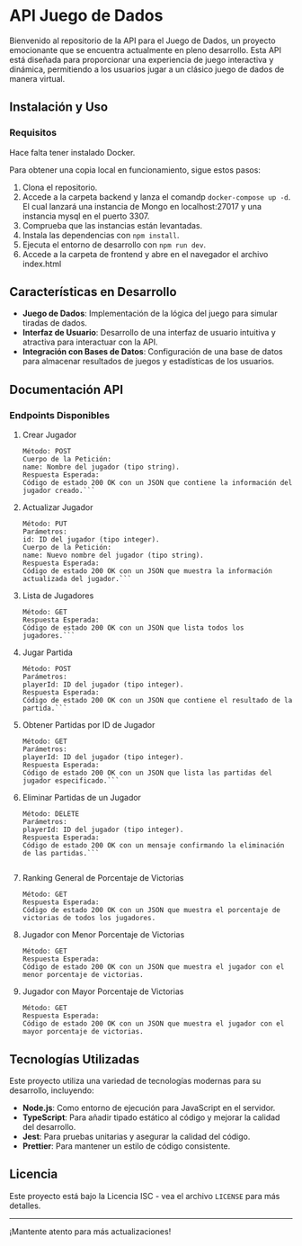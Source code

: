 # API Juego de Dados

Bienvenido al repositorio de la API para el Juego de Dados, un proyecto emocionante que se encuentra actualmente en pleno desarrollo.
Esta API está diseñada para proporcionar una experiencia de juego interactiva y dinámica, permitiendo a los usuarios jugar a un clásico juego de dados de manera virtual.

## Instalación y Uso

### Requisitos

Hace falta tener instalado Docker.

Para obtener una copia local en funcionamiento, sigue estos pasos:

1. Clona el repositorio.
2. Accede a la carpeta backend y lanza el comandp `docker-compose up -d`. El cual lanzará una instancia de Mongo en localhost:27017 y una instancia mysql en el puerto 3307.
3. Comprueba que las instancias están levantadas.
4. Instala las dependencias con `npm install`.
5. Ejecuta el entorno de desarrollo con `npm run dev`.
6. Accede a la carpeta de frontend y abre en el navegador el archivo index.html

## Características en Desarrollo

- **Juego de Dados**: Implementación de la lógica del juego para simular tiradas de dados.
- **Interfaz de Usuario**: Desarrollo de una interfaz de usuario intuitiva y atractiva para interactuar con la API.
- **Integración con Bases de Datos**: Configuración de una base de datos para almacenar resultados de juegos y estadísticas de los usuarios.

## Documentación API

### Endpoints Disponibles

1. Crear Jugador

   ```URL: /players
   Método: POST
   Cuerpo de la Petición:
   name: Nombre del jugador (tipo string).
   Respuesta Esperada:
   Código de estado 200 OK con un JSON que contiene la información del jugador creado.```

2. Actualizar Jugador

   ```URL: /players/{id}
   Método: PUT
   Parámetros:
   id: ID del jugador (tipo integer).
   Cuerpo de la Petición:
   name: Nuevo nombre del jugador (tipo string).
   Respuesta Esperada:
   Código de estado 200 OK con un JSON que muestra la información actualizada del jugador.```

3. Lista de Jugadores

   ```URL: /players
   Método: GET
   Respuesta Esperada:
   Código de estado 200 OK con un JSON que lista todos los jugadores.```

4. Jugar Partida

   ```URL: /games/{playerId}
   Método: POST
   Parámetros:
   playerId: ID del jugador (tipo integer).
   Respuesta Esperada:
   Código de estado 200 OK con un JSON que contiene el resultado de la partida.```

5. Obtener Partidas por ID de Jugador

   ```URL: /games/{playerId}
   Método: GET
   Parámetros:
   playerId: ID del jugador (tipo integer).
   Respuesta Esperada:
   Código de estado 200 OK con un JSON que lista las partidas del jugador especificado.```

6. Eliminar Partidas de un Jugador

   ```URL: /games/{playerId}
   Método: DELETE
   Parámetros:
   playerId: ID del jugador (tipo integer).
   Respuesta Esperada:
   Código de estado 200 OK con un mensaje confirmando la eliminación de las partidas.```


7. Ranking General de Porcentaje de Victorias

   ```URL: /ranking
   Método: GET
   Respuesta Esperada:
   Código de estado 200 OK con un JSON que muestra el porcentaje de victorias de todos los jugadores.

8. Jugador con Menor Porcentaje de Victorias

   ```URL: /ranking/loser
   Método: GET
   Respuesta Esperada:
   Código de estado 200 OK con un JSON que muestra el jugador con el menor porcentaje de victorias.

9. Jugador con Mayor Porcentaje de Victorias
   ```URL: /ranking/winner
   Método: GET
   Respuesta Esperada:
   Código de estado 200 OK con un JSON que muestra el jugador con el mayor porcentaje de victorias.

## Tecnologías Utilizadas

Este proyecto utiliza una variedad de tecnologías modernas para su desarrollo, incluyendo:

- **Node.js**: Como entorno de ejecución para JavaScript en el servidor.
- **TypeScript**: Para añadir tipado estático al código y mejorar la calidad del desarrollo.
- **Jest**: Para pruebas unitarias y asegurar la calidad del código.
- **Prettier**: Para mantener un estilo de código consistente.

## Licencia

Este proyecto está bajo la Licencia ISC - vea el archivo `LICENSE` para más detalles.

---

¡Mantente atento para más actualizaciones!
